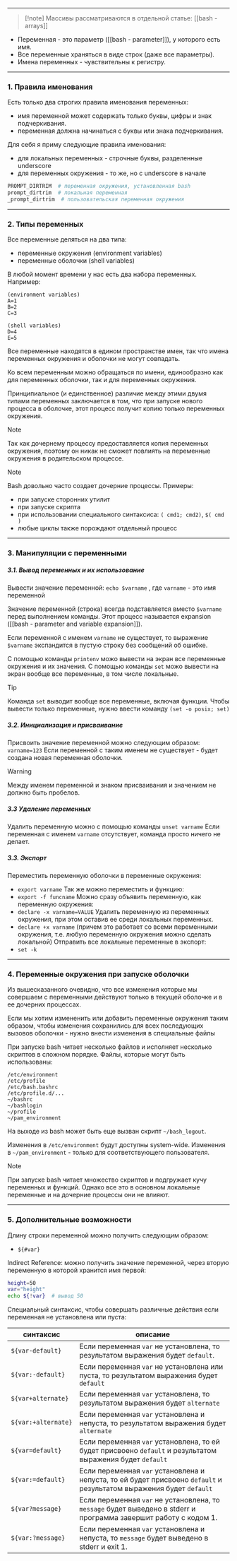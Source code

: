 ___
>[!note] Массивы рассматриваются в отдельной статье: [[bash - arrays]]

- Переменная - это параметр ([[bash - parameter]]), у которого есть имя.
- Все переменные храняться в виде строк (даже все параметры).
- Имена переменных - чувствительны к регистру.

___
### 1. Правила именования

Есть только два строгих правила именования переменных:
- имя переменной может содержать только буквы, цифры и знак подчеркивания.
- переменная должна начинаться с буквы или знака подчеркивания.

Для себя я приму следующие правила именования:
- для локальных переменных - строчные буквы, разделенные underscore
- для переменных окружения - то же, но с underscore в начале

```bash
PROMPT_DIRTRIM  # переменная окружения, установленная bash
prompt_dirtrim  # локальная переменная
_prompt_dirtrim  # пользовательская переменная окружения
```

___
### 2. Типы переменных

Все переменные деляться на два типа:
- переменные окружения (environment variables)
- переменные оболочки (shell variables)

В любой момент времени у нас есть два набора переменных. Например:
```
(environment variables)
A=1
B=2
C=3

(shell variables)
D=4
E=5
```

Все переменные находятся в едином пространстве имен, так что имена переменных окружения и оболочки не могут совпадать.

Ко всем переменным можно обращаться по имени, единообразно как для переменных оболочки, так и для переменных окружения.

Принципиальное (и единственное) различие между этими двумя типами переменных заключается в том, что при запуске нового процесса в оболочке, этот процесс получит копию только переменных окружения.

>[!note]
>Так как дочернему процессу предоставляется копия переменных окружения, поэтому он никак не сможет повлиять на переменные окружения в родительском процессе.

>[!note]
>Bash довольно часто создает дочерние процессы. Примеры:
>- при запуске сторонних утилит
>- при запуске скрипта
>- при использовании специального синтаксиса: `( cmd1; cmd2)`, `$( cmd )`
>- любые циклы также порождают отдельный процесс

___
### 3. Манипуляции с переменными

##### 3.1. Вывод переменных и их использование

Вывести значение переменной:
`echo $varname` , где `varname` - это имя переменной

Значение переменной (строка) всегда подставляется вместо `$varname` перед выполнением команды. Этот процесс называется expansion ([[bash - parameter and variable expansion]]).

Если переменной с именем `varname` не существует, то выражение `$varname` экспандится в пустую строку без сообщений об ошибке.

С помощью команды `printenv` можо вывести на экран все переменные окружения и их значения. С помощью команды `set` можо вывести на экран вообще все переменные, в том числе локальные.

>[!tip]
>Команда `set` выводит вообще все переменные, включая функции. Чтобы вывести только переменные, нужно ввести команду `(set -o posix; set)`
##### 3.2. Инициализация и присваивание

Присвоить значение переменной можно следующим образом: `varname=123`
Если переменной с таким именем не существует - будет создана новая переменная оболочки.

>[!warning]
>Между именем переменной и знаком присваивания и значением не должно быть пробелов.
##### 3.3 Удаление переменных

Удалить переменную можно с помощью команды `unset varname`
Если переменная с именем `varname` отсутствует, команда просто ничего не делает.
##### 3.3. Экспорт 

Переместить переменную оболочки в переменные окружения:
- `export varname`
Так же можно переместить и функцию:
- `export -f funcname`
Можно сразу объявить переменную, как переменную окружения:
- `declare -x varname=VALUE`
Удалить переменную из переменных окружения, при этом оставив ее среди локальных переменных.
- `declare +x varname` (причем это работает со всеми переменными окружения, т.е. любую переменную окружения можно сделать локальной)
Отправить все локальные переменные в экспорт:
- `set -k`

___
### 4. Переменные окружения при запуске оболочки

Из вышесказанного очевидно, что все изменения которые мы совершаем с переменными действуют только в текущей оболочке и в ее дочерних процессах.

Если мы хотим измененить или добавить переменные окружения таким образом, чтобы изменения сохранились для всех последующих вызовов оболочки - нужно внести изменения в специальные файлы

При запуске bash читает несколько файлов и исполняет несколько скриптов в сложном порядке. Файлы, которые могут быть использованы:
```
/etc/environment
/etc/profile
/etc/bash.bashrc
/etc/profile.d/...
~/bashrc
~/bashlogin
~/profile
~/pam_environment
```
На выходе из bash может быть еще вызван скрипт `~/bash_logout`.

Изменения в `/etc/environment` будут доступны system-wide.
Изменения в `~/pam_environment`  - только для соответствующего пользователя.

>[!note]
>При запуске bash читает множество скриптов и подгружает кучу переменных и функций. Однако все это в основном локальные переменные и на дочерние процессы они не влияют.

___
### 5. Дополнительные возможности

Длину строки переменной можно получить следующим образом:
- `${#var}`

Indirect Reference: можно получить значение переменной, через вторую переменную в которой хранится имя первой:
```bash
height=50
var="height"
echo ${!var}  # вывод 50
```

Специальный синтаксис, чтобы совершать различные действия  если переменная не установлена или пуста:

синтаксис | описание
-|-
`${var-default}` |Если переменная `var` не установлена, то результатом выражения будет `default`.
`${var:-default}` |Если переменная `var` не установлена или пуста, то результатом выражения будет `default`
`${var+alternate}` |Если переменная `var` установлена, то результатом выражения будет `alternate`
`${var:+alternate}` |Если переменная `var` установлена и непуста, то результатом выражения будет `alternate`
`${var=default}` |Если переменная `var` установлена, то ей будет присвоено `default` и результатом выражения будет `default`
`${var:=default}` |Если переменная `var` установлена и непуста, то ей будет присвоено `default` и результатом выражения будет `default`
`${var?message}`|Если переменная `var` не установлена, то `message` будет выведено в stderr и программа завершит работу с кодом 1.
`${var:?message}`|Если переменная `var` установлена и непуста, то `message` будет выведено в stderr и exit 1.


